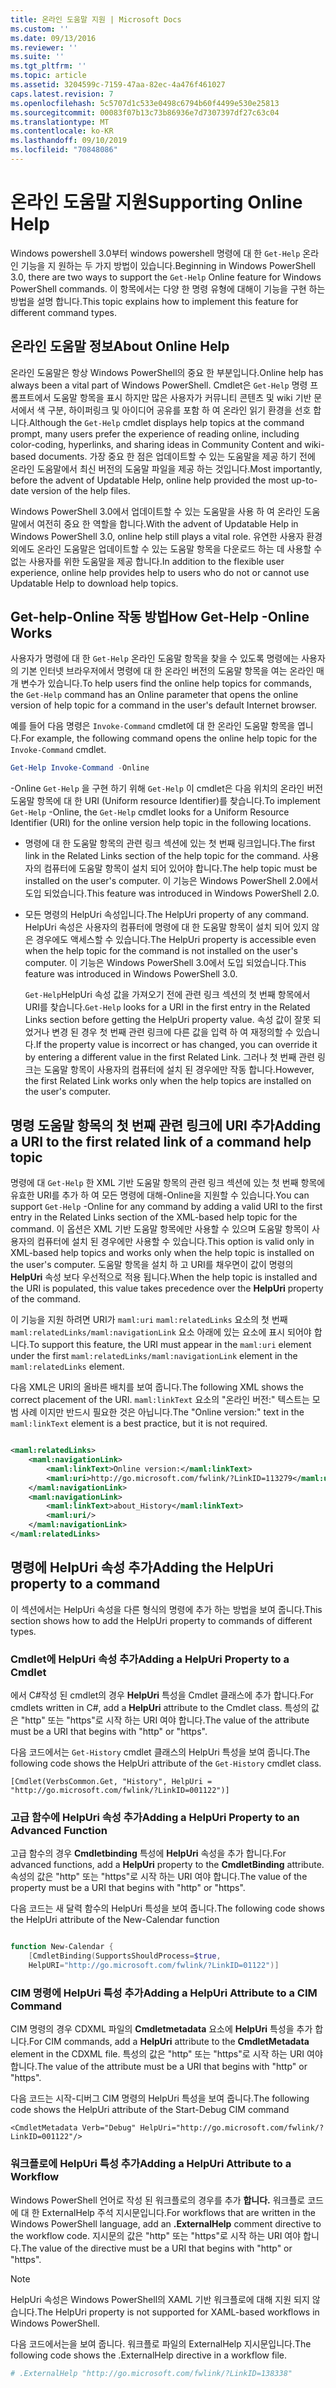 ```yaml
---
title: 온라인 도움말 지원 | Microsoft Docs
ms.custom: ''
ms.date: 09/13/2016
ms.reviewer: ''
ms.suite: ''
ms.tgt_pltfrm: ''
ms.topic: article
ms.assetid: 3204599c-7159-47aa-82ec-4a476f461027
caps.latest.revision: 7
ms.openlocfilehash: 5c5707d1c533e0498c6794b60f4499e530e25813
ms.sourcegitcommit: 00083f07b13c73b86936e7d7307397df27c63c04
ms.translationtype: MT
ms.contentlocale: ko-KR
ms.lasthandoff: 09/10/2019
ms.locfileid: "70848086"
---
```

# <a name="supporting-online-help"></a><span data-ttu-id="09087-102">온라인 도움말 지원</span><span class="sxs-lookup"><span data-stu-id="09087-102">Supporting Online Help</span></span>

<span data-ttu-id="09087-103">Windows powershell 3.0부터 windows powershell 명령에 대 한 `Get-Help` 온라인 기능을 지 원하는 두 가지 방법이 있습니다.</span><span class="sxs-lookup"><span data-stu-id="09087-103">Beginning in Windows PowerShell 3.0, there are two ways to support the `Get-Help` Online feature for Windows PowerShell commands.</span></span> <span data-ttu-id="09087-104">이 항목에서는 다양 한 명령 유형에 대해이 기능을 구현 하는 방법을 설명 합니다.</span><span class="sxs-lookup"><span data-stu-id="09087-104">This topic explains how to implement this feature for different command types.</span></span>

## <a name="about-online-help"></a><span data-ttu-id="09087-105">온라인 도움말 정보</span><span class="sxs-lookup"><span data-stu-id="09087-105">About Online Help</span></span>

<span data-ttu-id="09087-106">온라인 도움말은 항상 Windows PowerShell의 중요 한 부분입니다.</span><span class="sxs-lookup"><span data-stu-id="09087-106">Online help has always been a vital part of Windows PowerShell.</span></span> <span data-ttu-id="09087-107">Cmdlet은 `Get-Help` 명령 프롬프트에서 도움말 항목을 표시 하지만 많은 사용자가 커뮤니티 콘텐츠 및 wiki 기반 문서에서 색 구분, 하이퍼링크 및 아이디어 공유를 포함 하 여 온라인 읽기 환경을 선호 합니다.</span><span class="sxs-lookup"><span data-stu-id="09087-107">Although the `Get-Help` cmdlet displays help topics at the command prompt, many users prefer the experience of reading online, including color-coding, hyperlinks, and sharing ideas in Community Content and wiki-based documents.</span></span> <span data-ttu-id="09087-108">가장 중요 한 점은 업데이트할 수 있는 도움말을 제공 하기 전에 온라인 도움말에서 최신 버전의 도움말 파일을 제공 하는 것입니다.</span><span class="sxs-lookup"><span data-stu-id="09087-108">Most importantly, before the advent of Updatable Help, online help provided the most up-to-date version of the help files.</span></span>

<span data-ttu-id="09087-109">Windows PowerShell 3.0에서 업데이트할 수 있는 도움말을 사용 하 여 온라인 도움말에서 여전히 중요 한 역할을 합니다.</span><span class="sxs-lookup"><span data-stu-id="09087-109">With the advent of Updatable Help in Windows PowerShell 3.0, online help still plays a vital role.</span></span> <span data-ttu-id="09087-110">유연한 사용자 환경 외에도 온라인 도움말은 업데이트할 수 있는 도움말 항목을 다운로드 하는 데 사용할 수 없는 사용자를 위한 도움말을 제공 합니다.</span><span class="sxs-lookup"><span data-stu-id="09087-110">In addition to the flexible user experience, online help provides help to users who do not or cannot use Updatable Help to download help topics.</span></span>

## <a name="how-get-help--online-works"></a><span data-ttu-id="09087-111">Get-help-Online 작동 방법</span><span class="sxs-lookup"><span data-stu-id="09087-111">How Get-Help -Online Works</span></span>

<span data-ttu-id="09087-112">사용자가 명령에 대 한 `Get-Help` 온라인 도움말 항목을 찾을 수 있도록 명령에는 사용자의 기본 인터넷 브라우저에서 명령에 대 한 온라인 버전의 도움말 항목을 여는 온라인 매개 변수가 있습니다.</span><span class="sxs-lookup"><span data-stu-id="09087-112">To help users find the online help topics for commands, the `Get-Help` command has an Online parameter that opens the online version of help topic for a command in the user's default Internet browser.</span></span>

<span data-ttu-id="09087-113">예를 들어 다음 명령은 `Invoke-Command` cmdlet에 대 한 온라인 도움말 항목을 엽니다.</span><span class="sxs-lookup"><span data-stu-id="09087-113">For example, the following command opens the online help topic for the `Invoke-Command` cmdlet.</span></span>

```powershell
Get-Help Invoke-Command -Online
```

<span data-ttu-id="09087-114">-Online `Get-Help` 을 구현 하기 위해 `Get-Help` 이 cmdlet은 다음 위치의 온라인 버전 도움말 항목에 대 한 URI (Uniform resource Identifier)를 찾습니다.</span><span class="sxs-lookup"><span data-stu-id="09087-114">To implement `Get-Help` -Online, the `Get-Help` cmdlet looks for a Uniform Resource Identifier (URI) for the online version help topic in the following locations.</span></span>

- <span data-ttu-id="09087-115">명령에 대 한 도움말 항목의 관련 링크 섹션에 있는 첫 번째 링크입니다.</span><span class="sxs-lookup"><span data-stu-id="09087-115">The first link in the Related Links section of the help topic for the command.</span></span> <span data-ttu-id="09087-116">사용자의 컴퓨터에 도움말 항목이 설치 되어 있어야 합니다.</span><span class="sxs-lookup"><span data-stu-id="09087-116">The help topic must be installed on the user's computer.</span></span> <span data-ttu-id="09087-117">이 기능은 Windows PowerShell 2.0에서 도입 되었습니다.</span><span class="sxs-lookup"><span data-stu-id="09087-117">This feature was introduced in Windows PowerShell 2.0.</span></span>

- <span data-ttu-id="09087-118">모든 명령의 HelpUri 속성입니다.</span><span class="sxs-lookup"><span data-stu-id="09087-118">The HelpUri property of any command.</span></span> <span data-ttu-id="09087-119">HelpUri 속성은 사용자의 컴퓨터에 명령에 대 한 도움말 항목이 설치 되어 있지 않은 경우에도 액세스할 수 있습니다.</span><span class="sxs-lookup"><span data-stu-id="09087-119">The HelpUri property is accessible even when the help topic for the command is not installed on the user's computer.</span></span> <span data-ttu-id="09087-120">이 기능은 Windows PowerShell 3.0에서 도입 되었습니다.</span><span class="sxs-lookup"><span data-stu-id="09087-120">This feature was introduced in Windows PowerShell 3.0.</span></span>

  <span data-ttu-id="09087-121">`Get-Help`HelpUri 속성 값을 가져오기 전에 관련 링크 섹션의 첫 번째 항목에서 URI를 찾습니다.</span><span class="sxs-lookup"><span data-stu-id="09087-121">`Get-Help` looks for a URI in the first entry in the Related Links section before getting the HelpUri property value.</span></span> <span data-ttu-id="09087-122">속성 값이 잘못 되었거나 변경 된 경우 첫 번째 관련 링크에 다른 값을 입력 하 여 재정의할 수 있습니다.</span><span class="sxs-lookup"><span data-stu-id="09087-122">If the property value is incorrect or has changed, you can override it by entering a different value in the first Related Link.</span></span> <span data-ttu-id="09087-123">그러나 첫 번째 관련 링크는 도움말 항목이 사용자의 컴퓨터에 설치 된 경우에만 작동 합니다.</span><span class="sxs-lookup"><span data-stu-id="09087-123">However, the first Related Link works only when the help topics are installed on the user's computer.</span></span>

## <a name="adding-a-uri-to-the-first-related-link-of-a-command-help-topic"></a><span data-ttu-id="09087-124">명령 도움말 항목의 첫 번째 관련 링크에 URI 추가</span><span class="sxs-lookup"><span data-stu-id="09087-124">Adding a URI to the first related link of a command help topic</span></span>

<span data-ttu-id="09087-125">명령에 대 `Get-Help` 한 XML 기반 도움말 항목의 관련 링크 섹션에 있는 첫 번째 항목에 유효한 URI를 추가 하 여 모든 명령에 대해-Online을 지원할 수 있습니다.</span><span class="sxs-lookup"><span data-stu-id="09087-125">You can support `Get-Help` -Online for any command by adding a valid URI to the first entry in the Related Links section of the XML-based help topic for the command.</span></span> <span data-ttu-id="09087-126">이 옵션은 XML 기반 도움말 항목에만 사용할 수 있으며 도움말 항목이 사용자의 컴퓨터에 설치 된 경우에만 사용할 수 있습니다.</span><span class="sxs-lookup"><span data-stu-id="09087-126">This option is valid only in XML-based help topics and works only when the help topic is installed on the user's computer.</span></span> <span data-ttu-id="09087-127">도움말 항목을 설치 하 고 URI를 채우면이 값이 명령의 **HelpUri** 속성 보다 우선적으로 적용 됩니다.</span><span class="sxs-lookup"><span data-stu-id="09087-127">When the help topic is installed and the URI is populated, this value takes precedence over the **HelpUri** property of the command.</span></span>

<span data-ttu-id="09087-128">이 기능을 지원 하려면 URI가 `maml:uri` `maml:relatedLinks` 요소의 첫 번째 `maml:relatedLinks/maml:navigationLink` 요소 아래에 있는 요소에 표시 되어야 합니다.</span><span class="sxs-lookup"><span data-stu-id="09087-128">To support this feature, the URI must appear in the `maml:uri` element under the first `maml:relatedLinks/maml:navigationLink` element in the `maml:relatedLinks` element.</span></span>

<span data-ttu-id="09087-129">다음 XML은 URI의 올바른 배치를 보여 줍니다.</span><span class="sxs-lookup"><span data-stu-id="09087-129">The following XML shows the correct placement of the URI.</span></span> <span data-ttu-id="09087-130">`maml:linkText` 요소의 "온라인 버전:" 텍스트는 모범 사례 이지만 반드시 필요한 것은 아닙니다.</span><span class="sxs-lookup"><span data-stu-id="09087-130">The "Online version:" text in the `maml:linkText` element is a best practice, but it is not required.</span></span>

```xml

<maml:relatedLinks>
    <maml:navigationLink>
        <maml:linkText>Online version:</maml:linkText>
        <maml:uri>http://go.microsoft.com/fwlink/?LinkID=113279</maml:uri>
    </maml:navigationLink>
    <maml:navigationLink>
        <maml:linkText>about_History</maml:linkText>
        <maml:uri/>
    </maml:navigationLink>
</maml:relatedLinks>
```

## <a name="adding-the-helpuri-property-to-a-command"></a><span data-ttu-id="09087-131">명령에 HelpUri 속성 추가</span><span class="sxs-lookup"><span data-stu-id="09087-131">Adding the HelpUri property to a command</span></span>

<span data-ttu-id="09087-132">이 섹션에서는 HelpUri 속성을 다른 형식의 명령에 추가 하는 방법을 보여 줍니다.</span><span class="sxs-lookup"><span data-stu-id="09087-132">This section shows how to add the HelpUri property to commands of different types.</span></span>

### <a name="adding-a-helpuri-property-to-a-cmdlet"></a><span data-ttu-id="09087-133">Cmdlet에 HelpUri 속성 추가</span><span class="sxs-lookup"><span data-stu-id="09087-133">Adding a HelpUri Property to a Cmdlet</span></span>

<span data-ttu-id="09087-134">에서 C#작성 된 cmdlet의 경우 **HelpUri** 특성을 Cmdlet 클래스에 추가 합니다.</span><span class="sxs-lookup"><span data-stu-id="09087-134">For cmdlets written in C#, add a **HelpUri** attribute to the Cmdlet class.</span></span> <span data-ttu-id="09087-135">특성의 값은 "http" 또는 "https"로 시작 하는 URI 여야 합니다.</span><span class="sxs-lookup"><span data-stu-id="09087-135">The value of the attribute must be a URI that begins with "http" or "https".</span></span>

<span data-ttu-id="09087-136">다음 코드에서는 `Get-History` cmdlet 클래스의 HelpUri 특성을 보여 줍니다.</span><span class="sxs-lookup"><span data-stu-id="09087-136">The following code shows the HelpUri attribute of the `Get-History` cmdlet class.</span></span>

```
[Cmdlet(VerbsCommon.Get, "History", HelpUri = "http://go.microsoft.com/fwlink/?LinkID=001122")]
```

### <a name="adding-a-helpuri-property-to-an-advanced-function"></a><span data-ttu-id="09087-137">고급 함수에 HelpUri 속성 추가</span><span class="sxs-lookup"><span data-stu-id="09087-137">Adding a HelpUri Property to an Advanced Function</span></span>

<span data-ttu-id="09087-138">고급 함수의 경우 **Cmdletbinding** 특성에 **HelpUri** 속성을 추가 합니다.</span><span class="sxs-lookup"><span data-stu-id="09087-138">For advanced functions, add a **HelpUri** property to the **CmdletBinding** attribute.</span></span> <span data-ttu-id="09087-139">속성의 값은 "http" 또는 "https"로 시작 하는 URI 여야 합니다.</span><span class="sxs-lookup"><span data-stu-id="09087-139">The value of the property must be a URI that begins with "http" or "https".</span></span>

<span data-ttu-id="09087-140">다음 코드는 새 달력 함수의 HelpUri 특성을 보여 줍니다.</span><span class="sxs-lookup"><span data-stu-id="09087-140">The following code shows the HelpUri attribute of the New-Calendar function</span></span>

```powershell

function New-Calendar {
    [CmdletBinding(SupportsShouldProcess=$true,
    HelpURI="http://go.microsoft.com/fwlink/?LinkID=01122")]
```

### <a name="adding-a-helpuri-attribute-to-a-cim-command"></a><span data-ttu-id="09087-141">CIM 명령에 HelpUri 특성 추가</span><span class="sxs-lookup"><span data-stu-id="09087-141">Adding a HelpUri Attribute to a CIM Command</span></span>

<span data-ttu-id="09087-142">CIM 명령의 경우 CDXML 파일의 **Cmdletmetadata** 요소에 **HelpUri** 특성을 추가 합니다.</span><span class="sxs-lookup"><span data-stu-id="09087-142">For CIM commands, add a **HelpUri** attribute to the **CmdletMetadata** element in the CDXML file.</span></span> <span data-ttu-id="09087-143">특성의 값은 "http" 또는 "https"로 시작 하는 URI 여야 합니다.</span><span class="sxs-lookup"><span data-stu-id="09087-143">The value of the attribute must be a URI that begins with "http" or "https".</span></span>

<span data-ttu-id="09087-144">다음 코드는 시작-디버그 CIM 명령의 HelpUri 특성을 보여 줍니다.</span><span class="sxs-lookup"><span data-stu-id="09087-144">The following code shows the HelpUri attribute of the Start-Debug CIM command</span></span>

```
<CmdletMetadata Verb="Debug" HelpUri="http://go.microsoft.com/fwlink/?LinkID=001122"/>
```

### <a name="adding-a-helpuri-attribute-to-a-workflow"></a><span data-ttu-id="09087-145">워크플로에 HelpUri 특성 추가</span><span class="sxs-lookup"><span data-stu-id="09087-145">Adding a HelpUri Attribute to a Workflow</span></span>

<span data-ttu-id="09087-146">Windows PowerShell 언어로 작성 된 워크플로의 경우를 추가 **합니다.** 워크플로 코드에 대 한 ExternalHelp 주석 지시문입니다.</span><span class="sxs-lookup"><span data-stu-id="09087-146">For workflows that are written in the Windows PowerShell language, add an **.ExternalHelp** comment directive to the workflow code.</span></span> <span data-ttu-id="09087-147">지시문의 값은 "http" 또는 "https"로 시작 하는 URI 여야 합니다.</span><span class="sxs-lookup"><span data-stu-id="09087-147">The value of the directive must be a URI that begins with "http" or "https".</span></span>

> [!NOTE]
> <span data-ttu-id="09087-148">HelpUri 속성은 Windows PowerShell의 XAML 기반 워크플로에 대해 지원 되지 않습니다.</span><span class="sxs-lookup"><span data-stu-id="09087-148">The HelpUri property is not supported for XAML-based workflows in Windows PowerShell.</span></span>

<span data-ttu-id="09087-149">다음 코드에서는을 보여 줍니다. 워크플로 파일의 ExternalHelp 지시문입니다.</span><span class="sxs-lookup"><span data-stu-id="09087-149">The following code shows the .ExternalHelp directive in a workflow file.</span></span>

```powershell
# .ExternalHelp "http://go.microsoft.com/fwlink/?LinkID=138338"
```